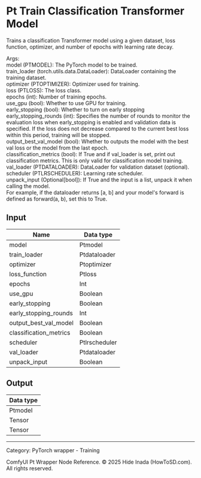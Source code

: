 # Pt Train Classification Transformer Model
Trains a classification Transformer model using a given dataset, loss function, optimizer, and number of epochs with learning rate decay.  

   Args:  
        model (PTMODEL): The PyTorch model to be trained.  
        train_loader (torch.utils.data.DataLoader): DataLoader containing the training dataset.  
        optimizer (PTOPTIMIZER): Optimizer used for training.  
        loss (PTLOSS): The loss class.  
        epochs (int): Number of training epochs.  
        use_gpu (bool): Whether to use GPU for training.  
        early_stopping (bool): Whether to turn on early stopping  
        early_stopping_rounds (int): Specifies the number of rounds to monitor the evaluation loss when early_stopping is enabled and validation data is specified. If the loss does not decrease compared to the current best loss within this period, training will be stopped.  
        output_best_val_model (bool): Whether to outputs the model with the best val loss or the model from the last epoch.  
        classification_metrics (bool): If True and if val_loader is set, print out classification metrics.  This is only valid for classification model training.  
        val_loader (PTDATALOADER): DataLoader for validation dataset (optional).  
        scheduler (PTLRSCHEDULER): Learning rate scheduler.  
        unpack_input (Optional[bool]): If True and the input is a list, unpack it when calling the model.  
        For example, if the dataloader returns [a, b] and your model's forward is defined as forward(a, b), set this to True.

## Input
| Name | Data type |
|---|---|
| model | Ptmodel |
| train_loader | Ptdataloader |
| optimizer | Ptoptimizer |
| loss_function | Ptloss |
| epochs | Int |
| use_gpu | Boolean |
| early_stopping | Boolean |
| early_stopping_rounds | Int |
| output_best_val_model | Boolean |
| classification_metrics | Boolean |
| scheduler | Ptlrscheduler |
| val_loader | Ptdataloader |
| unpack_input | Boolean |

## Output
| Data type |
|---|
| Ptmodel |
| Tensor |
| Tensor |

<HR>
Category: PyTorch wrapper - Training

ComfyUI Pt Wrapper Node Reference. © 2025 Hide Inada (HowToSD.com). All rights reserved.
